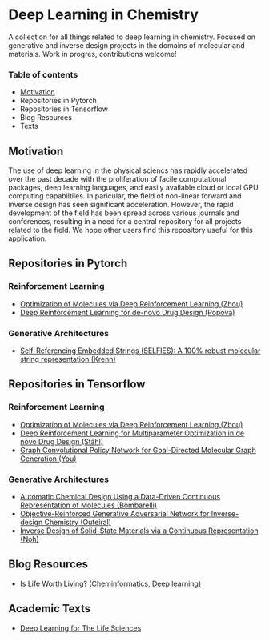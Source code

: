 # Deep Learning in Chemistry
A collection for all things related to deep learning in chemistry. Focused on generative and inverse design projects in the domains of molecular and materials. Work in progres, contributions welcome!


### Table of contents

* [Motivation](#motivation)
* Repositories in Pytorch
* Repositories in Tensorflow
* Blog Resources
* Texts


## Motivation

The use of deep learning in the physical sciencs has rapidly accelerated over the past decade with the proliferation of facile computational packages, deep learning languages, and easily available cloud or local GPU computing capabiltiies. In paricular, the field of non-linear forward and inverse design has seen significant acceleration. However, the rapid development of the field has been spread across various journals and conferences, resulting in a need for a central repository for all projects related to the field. We hope other users find this repository useful for this application.

## Repositories in Pytorch
### Reinforcement Learning
* [ Optimization of Molecules via Deep Reinforcement Learning (Zhou)](https://github.com/EXJUSTICE/MolDQN-pytorch)
* [Deep Reinforcement Learning for de-novo Drug Design (Popova)](https://github.com/isayev/ReLeaSE)

### Generative Architectures
* [Self-Referencing Embedded Strings (SELFIES): A 100% robust molecular string representation (Krenn)](https://github.com/aspuru-guzik-group/selfies)

## Repositories in Tensorflow
### Reinforcement Learning
* [Optimization of Molecules via Deep Reinforcement Learning (Zhou)](https://github.com/google-research/google-research/tree/master/mol_dqn)
* [Deep Reinforcement Learning for Multiparameter Optimization in de novo Drug Design (Ståhl)](https://github.com/stan-his/DeepFMPO)
* [Graph Convolutional Policy Network for Goal-Directed Molecular Graph Generation (You)](https://github.com/bowenliu16/rl_graph_generation)

### Generative Architectures
* [Automatic Chemical Design Using a Data-Driven Continuous Representation of Molecules (Bombarelli)](https://github.com/aspuru-guzik-group/chemical_vae)
* [Objective-Reinforced Generative Adversarial Network for Inverse-design Chemistry (Outeiral)](https://github.com/aspuru-guzik-group/ORGANIC)
* [Inverse Design of Solid-State Materials via a
Continuous Representation (Noh)](https://github.com/kaist-amsg/imatgen)

## Blog Resources
* [Is Life Worth Living? (Cheminformatics, Deep learning)](https://iwatobipen.wordpress.com/)

## Academic Texts
* [Deep Learning for The Life Sciences](https://github.com/deepchem/DeepLearningLifeSciences)
